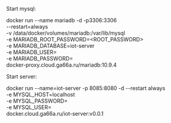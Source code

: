 Start mysql:

docker run --name mariadb -d -p3306:3306 \
  --restart=always \
  -v /data/docker/volumes/mariadb:/var/lib/mysql \
  -e MARIADB_ROOT_PASSWORD=<ROOT_PASSWORD> \
  -e MARIADB_DATABASE=iot-server \
  -e MARIADB_USER=<USERNAME> \
  -e MARIADB_PASSWORD=<PASSWORD> \
  docker-proxy.cloud.ga66a.ru/mariadb:10.9.4

Start server:

docker run --name=iot-server -p 8085:8080 -d --restart always \
  -e MYSQL_HOST=localhost \
  -e MYSQL_PASSWORD=<PASSWORD> \
  -e MYSQL_USER=<USERNAME> \
  docker.cloud.ga66a.ru/iot-server:v0.0.1
